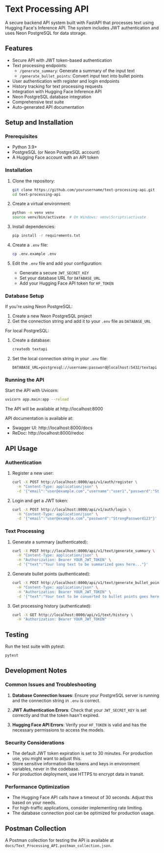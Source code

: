 # Text Processing API

A secure backend API system built with FastAPI that processes text using Hugging Face's Inference API. The system includes JWT authentication and uses Neon PostgreSQL for data storage.

## Features

- Secure API with JWT token-based authentication
- Text processing endpoints:
  - `/generate_summary`: Generate a summary of the input text
  - `/generate_bullet_points`: Convert input text into bullet points
- User authentication with register and login endpoints
- History tracking for text processing requests
- Integration with Hugging Face Inference API
- Neon PostgreSQL database integration
- Comprehensive test suite
- Auto-generated API documentation

## Setup and Installation

### Prerequisites

- Python 3.9+
- PostgreSQL (or Neon PostgreSQL account)
- A Hugging Face account with an API token

### Installation

1. Clone the repository:

   ```bash
   git clone https://github.com/yourusername/text-processing-api.git
   cd text-processing-api
   ```

2. Create a virtual environment:

   ```bash
   python -m venv venv
   source venv/bin/activate  # On Windows: venv\Scripts\activate
   ```

3. Install dependencies:

   ```bash
   pip install -r requirements.txt
   ```

4. Create a `.env` file:

   ```bash
   cp .env.example .env
   ```

5. Edit the `.env` file and add your configuration:
   - Generate a secure `JWT_SECRET_KEY`
   - Set your database URL for `DATABASE_URL`
   - Add your Hugging Face API token for `HF_TOKEN`

### Database Setup

If you're using Neon PostgreSQL:

1. Create a new Neon PostgreSQL project
2. Get the connection string and add it to your `.env` file as `DATABASE_URL`

For local PostgreSQL:

1. Create a database:

   ```bash
   createdb textapi
   ```

2. Set the local connection string in your `.env` file:
   ```
   DATABASE_URL=postgresql://username:password@localhost:5432/textapi
   ```

### Running the API

Start the API with Uvicorn:

```bash
uvicorn app.main:app --reload
```

The API will be available at http://localhost:8000

API documentation is available at:

- Swagger UI: http://localhost:8000/docs
- ReDoc: http://localhost:8000/redoc

## API Usage

### Authentication

1. Register a new user:

   ```bash
   curl -X POST http://localhost:8000/api/v1/auth/register \
     -H "Content-Type: application/json" \
     -d '{"email":"user@example.com","username":"user1","password":"StrongPassword123"}'
   ```

2. Login and get a JWT token:
   ```bash
   curl -X POST http://localhost:8000/api/v1/auth/login \
     -H "Content-Type: application/json" \
     -d '{"email":"user@example.com","password":"StrongPassword123"}'
   ```

### Text Processing

1. Generate a summary (authenticated):

   ```bash
   curl -X POST http://localhost:8000/api/v1/text/generate_summary \
     -H "Content-Type: application/json" \
     -H "Authorization: Bearer YOUR_JWT_TOKEN" \
     -d '{"text":"Your long text to be summarized goes here..."}'
   ```

2. Generate bullet points (authenticated):

   ```bash
   curl -X POST http://localhost:8000/api/v1/text/generate_bullet_points \
     -H "Content-Type: application/json" \
     -H "Authorization: Bearer YOUR_JWT_TOKEN" \
     -d '{"text":"Your text to be converted to bullet points goes here..."}'
   ```

3. Get processing history (authenticated):
   ```bash
   curl -X GET http://localhost:8000/api/v1/text/history \
     -H "Authorization: Bearer YOUR_JWT_TOKEN"
   ```

## Testing

Run the test suite with pytest:

```bash
pytest
```

## Development Notes

### Common Issues and Troubleshooting

1. **Database Connection Issues**: Ensure your PostgreSQL server is running and the connection string in `.env` is correct.
2. **JWT Authentication Errors**: Check that your `JWT_SECRET_KEY` is set correctly and that the token hasn't expired.

3. **Hugging Face API Errors**: Verify your `HF_TOKEN` is valid and has the necessary permissions to access the models.

### Security Considerations

- The default JWT token expiration is set to 30 minutes. For production use, you might want to adjust this.
- Store sensitive information like tokens and keys in environment variables, never in the codebase.
- For production deployment, use HTTPS to encrypt data in transit.

### Performance Optimization

- The Hugging Face API calls have a timeout of 30 seconds. Adjust this based on your needs.
- For high-traffic applications, consider implementing rate limiting.
- The database connection pool can be optimized for production usage.

## Postman Collection

A Postman collection for testing the API is available at `docs/Text_Processing_API.postman_collection.json`.
